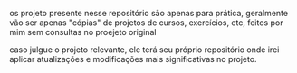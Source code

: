 os projeto presente nesse repositório são apenas para prática, geralmente vão ser apenas "cópias" de projetos de cursos, exercícios, etc, feitos por mim sem consultas no proejeto original

caso julgue o projeto relevante, ele terá seu próprio repositório onde irei aplicar atualizações e modificações mais significativas no projeto.
